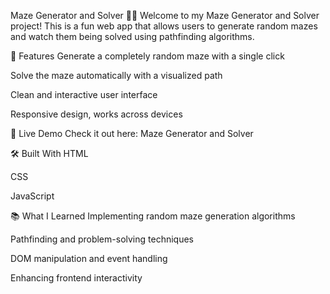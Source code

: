 Maze Generator and Solver 🧩✨
Welcome to my Maze Generator and Solver project!
This is a fun web app that allows users to generate random mazes and watch them being solved using pathfinding algorithms.

🌟 Features
Generate a completely random maze with a single click

Solve the maze automatically with a visualized path

Clean and interactive user interface

Responsive design, works across devices

🚀 Live Demo
Check it out here: Maze Generator and Solver

🛠️ Built With
HTML

CSS

JavaScript

📚 What I Learned
Implementing random maze generation algorithms

Pathfinding and problem-solving techniques

DOM manipulation and event handling

Enhancing frontend interactivity
